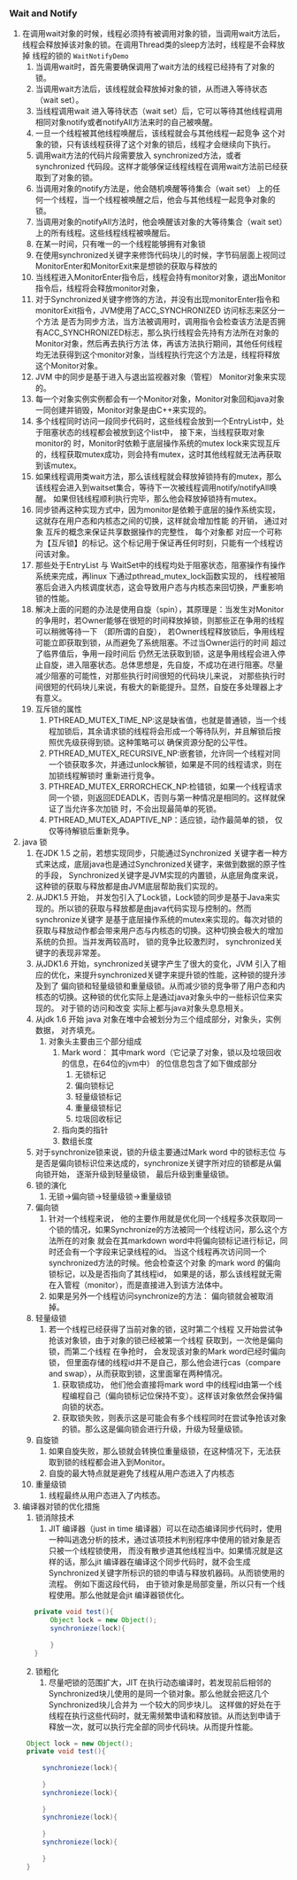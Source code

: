 ### Wait and Notify
1. 在调用wait对象的时候，线程必须持有被调用对象的锁，当调用wait方法后，线程会释放掉该对象的锁。在调用Thread类的sleep方法时，线程是不会释放掉
线程的锁的 `WaitNotifyDemo`
   1. 当调用wait时，首先需要确保调用了wait方法的线程已经持有了对象的锁。
   2. 当调用wait方法后，该线程就会释放掉对象的锁，从而进入等待状态（wait set）。
   3. 当线程调用wait 进入等待状态（wait set）后，它可以等待其他线程调用相同对象notify或者notifyAll方法来时的自己被唤醒。
   4. 一旦一个线程被其他线程唤醒后，该线程就会与其他线程一起竞争 这个对象的锁，只有该线程获得了这个对象的锁后，线程才会继续向下执行。
   5. 调用wait方法的代码片段需要放入 synchronized方法，或者synchronized 代码段。这样才能够保证线程线程在调用wait方法前已经获取到了对象的锁。
   6. 当调用对象的notify方法是，他会随机唤醒等待集合（wait set） 上的任何一个线程，当一个线程被唤醒之后，他会与其他线程一起竞争对象的锁。
   7. 当调用对象的notifyAll方法时，他会唤醒该对象的大等待集合（wait set）上的所有线程。这些线程线程被唤醒后。
   8. 在某一时间，只有唯一的一个线程能够拥有对象锁
   9. 在使用synchronized关键字来修饰代码块儿的时候，字节码层面上视同过MonitorEnter和MonitorExit来是想锁的获取与释放的
   10. 当线程进入MonitorEnter指令后，线程会持有monitor对象，退出Monitor指令后，线程将会释放monitor对象，
   11. 对于Synchronized关键字修饰的方法，并没有出现monitorEnter指令和monitorExit指令，JVM使用了ACC_SYNCHRONIZED 访问标志来区分一个方法
是否为同步方法，当方法被调用时，调用指令会检查该方法是否拥有ACC_SYNCHRONIZED标志，那么执行线程会先持有方法所在对象的Monitor对象，然后再去执行方法
体，再该方法执行期间，其他任何线程均无法获得到这个monitor对象，当线程执行完这个方法是，线程将释放这个Monitor对象。
   12. JVM 中的同步是基于进入与退出监视器对象（管程） Monitor对象来实现的。
   13. 每一个对象实例实例都会有一个Monitor对象，Monitor对象回和java对象一同创建并销毁，Monitor对象是由C++来实现的。
   14. 多个线程同时访问一段同步代码时，这些线程会放到一个EntryList中，处于阻塞状态的线程都会被放到这个list中， 接下来，当线程获取对象monitor的
时，Monitor时依赖于底层操作系统的mutex lock来实现互斥的，线程获取mutex成功，则会持有mutex，这时其他线程就无法再获取到该mutex。
   15. 如果线程调用类wait方法，那么该线程就会释放掉锁持有的mutex，那么该线程会进入到waitset集合，等待下一次被线程调用notify/notifyAll唤醒。
如果但钱线程顺利执行完毕，那么他会释放掉锁持有mutex。
   16. 同步锁再这种实现方式中，因为monitor是依赖于底层的操作系统实现，这就存在用户态和内核态之间的切换，这样就会增加性能 的开销， 通过对象
互斥的概念来保证共享数据操作的完整性， 每个对象都 对应一个可称为【互斥锁】的标记。这个标记用于保证再任何时刻，只能有一个线程访问该对象。
   17. 那些处于EntryList 与 WaitSet中的线程均处于阻塞状态，阻塞操作有操作系统来完成，再linux 下通过pthread_mutex_lock函数实现的，
线程被阻塞后会进入内核调度状态，这会导致用户态与内核态来回切换，严重影响锁的性能。
   18. 解决上面的问题的办法是使用自旋（spin），其原理是：当发生对Monitor的争用时，若Owner能够在很短的时间释放掉锁，则那些正在争用的线程可以稍微等待一下
（即所谓的自旋）， 若Owner线程释放锁后，争用线程 可能立即获取到锁，从而避免了系统阻塞。不过当Owner运行的时间 超过了临界值后，争用一段时间后
仍然无法获取到锁，这是争用线程会进入停止自旋，进入阻塞状态。总体思想是，先自旋，不成功在进行阻塞。尽量减少阻塞的可能性，对那些执行时间很短的代码块儿来说，
对那些执行时间很短的代码块儿来说，有极大的新能提升。显然，自旋在多处理器上才有意义。
   19. 互斥锁的属性
       1. PTHREAD_MUTEX_TIME_NP:这是缺省值，也就是普通锁，当一个线程加锁后，其余请求锁的线程将会形成一个等待队列，并且解锁后按照优先级获得到锁。这种策略可以
确保资源分配的公平性。
       2. PTHREAD_MUTEX_RECURSIVE_NP:嵌套锁，允许同一个线程对同一个锁获取多次，并通过unlock解锁，如果是不同的线程请求，则在加锁线程解锁时
重新进行竞争。
       3. PTHREAD_MUTEX_ERRORCHECK_NP:检错锁，如果一个线程请求同一个锁，则返回EDEADLK，否则与第一种情况是相同的。这样就保证了当允许多次加锁
时，不会出现最简单的死锁。
       4. PTHREAD_MUTEX_ADAPTIVE_NP：适应锁，动作最简单的锁， 仅仅等待解锁后重新竞争。
2. java 锁
   1. 在JDK 1.5 之前，若想实现同步，只能通过Synchronized 关键字者一种方式来达成，底层java也是通过Synchronized关键字，来做到数据的原子性的手段，
   Synchronized关键字是JVM实现的内置锁，从底层角度来说，这种锁的获取与释放都是由JVM底层帮助我们实现的。 
   2. 从JDK1.5 开始， 并发包引入了Lock锁，Lock锁的同步是基于Java来实现的。所以锁的获取与释放都是由java代码实现与控制的。然而synchronize关键字
   是基于底层操作系统的mutex来实现的。每次对锁的获取与释放动作都会带来用户态与内核态的切换。这种切换会极大的增加系统的负担。当并发两较高时， 锁的竞争比较激烈时，
   synchronized关键字的表现非常差。
   3. 从JDK1.6 开始，synchronized关键字产生了很大的变化，JVM  引入了相应的优化，来提升synchronized关键字来提升锁的性能，这种锁的提升涉及到了
   偏向锁和轻量级锁和重量级锁。从而减少锁的竞争带了用户态和内核态的切换。这种锁的优化实际上是通过java对象头中的一些标识位来实现的。 对于锁的访问和改变
   实际上都与java对象头息息相关。
   4. 从jdk 1.6 开始 java 对象在堆中会被划分为三个组成部分，对象头，实例数据， 对齐填充。 
      1. 对象头主要由三个部分组成
         1. Mark word： 其中mark word（它记录了对象，锁以及垃圾回收的信息，在64位的jvm中） 的位信息包含了如下做成部分
            1. 无锁标记
            2. 偏向锁标记
            3. 轻量级锁标记
            4. 重量级锁标记
            5. 垃圾回收标记 
         2. 指向类的指针
         3. 数组长度
   5. 对于synchronize锁来说，锁的升级主要通过Mark word 中的锁标志位 与是否是偏向锁标识位来达成的，synchronize关键字所对应的锁都是从偏向锁开始，
逐渐升级到轻量级锁， 最后升级到重量级锁。 
   6. 锁的演化
      1. 无锁->偏向锁->轻量级锁->重量级锁
   7. 偏向锁
      1. 针对一个线程来说， 他的主要作用就是优化同一个线程多次获取同一个锁的情况，如果Synchronize的方法被同一个线程访问，那么这个方法所在的对象
就会在其markdown word中将偏向锁标记进行标记，同时还会有一个字段来记录线程的id。 当这个线程再次访问同一个synchronized方法的时候。他会检查这个对象
的mark word 的偏向锁标记，以及是否指向了其线程id， 如果是的话，那么该线程就无需在入管程（monitor），而是直接进入到该方法体中。
      2. 如果是另外一个线程访问synchronize的方法： 偏向锁就会被取消掉。  
   8. 轻量级锁
      1. 若一个线程已经获得了当前对象的锁，这时第二个线程 又开始尝试争抢该对象锁，由于对象的锁已经被第一个线程 获取到，一次他是偏向锁，而第二个线程
在争抢时， 会发现该对象的Mark word已经时偏向锁， 但里面存储的线程id并不是自己，那么他会进行cas（compare and swap），从而获取到锁，这里面窜在两种情况。
         1. 获取锁成功， 他们他会直接将mark word 中的线程id由第一个线程编程自己（偏向锁标记位保持不变）。这样该对象依然会保持偏向锁的状态。
         2. 获取锁失败，则表示这是可能会有多个线程同时在尝试争抢该对象的锁。那么这是偏向锁会进行升级，升级为轻量级锁。
   9. 自旋锁
      1. 如果自旋失败，那么锁就会转换位重量级锁，在这种情况下，无法获取到锁的线程都会进入到Monitor。
      2. 自旋的最大特点就是避免了线程从用户态进入了内核态 
   10. 重量级锁
       1. 线程最终从用户态进入了内核态。 
3. 编译器对锁的优化措施
   1. 锁消除技术
      1. JIT 编译器（just in time 编译器）可以在动态编译同步代码时，使用一种叫逃逸分析的技术，通过该项技术判别程序中使用的锁对象是否只被一个线程锁使用，
而没有散步道其他线程当中。如果情况就是这样的话，那么jit 编译器在编译这个同步代码时，就不会生成Synchronized关键字所标识的锁的申请与释放机器码。从而锁使用的流程。
例如下面这段代码， 由于锁对象是局部变量，所以只有一个线程使用。那么他就是会jit 编译器锁优化。
   ``` java 
      private void test(){
          Object lock = new Object();
          synchronieze(lock){
          
          }
      }
   ```
   2. 锁粗化
      1. 尽量吧锁的范围扩大，JIT 在执行动态编译时，若发现前后相邻的Synchronized块儿使用的是同一个锁对象。那么他就会把这几个Synchronized块儿合并为
一个较大的同步块儿。 这样做的好处在于线程在执行这些代码时，就无需频繁申请和释放锁。从而达到申请于释放一次，就可以执行完全部的同步代码块。从而提升性能。
     ``` java 
      Object lock = new Object();
      private void test(){
          
          synchronieze(lock){
          
          }
          synchronieze(lock){
          
          }
          synchronieze(lock){
          
          }
          synchronieze(lock){
          
          }
      }
   ```